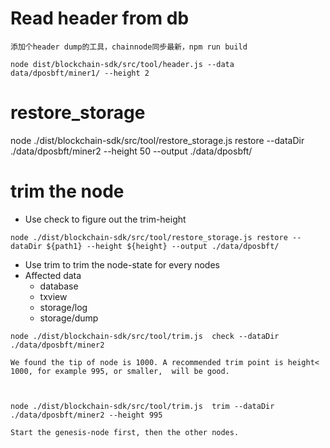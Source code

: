 
# Read header from db
```
添加个header dump的工具，chainnode同步最新，npm run build

node dist/blockchain-sdk/src/tool/header.js --data data/dposbft/miner1/ --height 2

```
#  restore_storage

node ./dist/blockchain-sdk/src/tool/restore_storage.js  restore --dataDir ./data/dposbft/miner2 --height 50 --output ./data/dposbft/

# trim the node
* Use check to figure out the trim-height

```
node ./dist/blockchain-sdk/src/tool/restore_storage.js restore --dataDir ${path1} --height ${height} --output ./data/dposbft/
```

* Use trim to trim the node-state for every nodes
* Affected data
    - database
    - txview
    - storage/log
    - storage/dump


```
node ./dist/blockchain-sdk/src/tool/trim.js  check --dataDir ./data/dposbft/miner2

We found the tip of node is 1000. A recommended trim point is height< 1000, for example 995, or smaller,  will be good.



node ./dist/blockchain-sdk/src/tool/trim.js  trim --dataDir ./data/dposbft/miner2 --height 995

Start the genesis-node first, then the other nodes.


```
